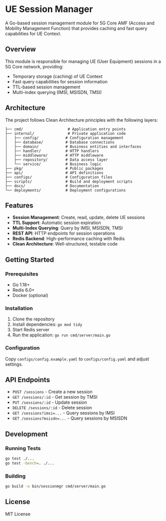 # UE Session Manager

A Go-based session management module for 5G Core AMF (Access and Mobility Management Function) that provides caching and fast query capabilities for UE Context.

## Overview

This module is responsible for managing UE (User Equipment) sessions in a 5G Core network, providing:
- Temporary storage (caching) of UE Context
- Fast query capabilities for session information
- TTL-based session management
- Multi-index querying (IMSI, MSISDN, TMSI)

## Architecture

The project follows Clean Architecture principles with the following layers:

```
├── cmd/                    # Application entry points
├── internal/               # Private application code
│   ├── config/            # Configuration management
│   ├── database/          # Database connections
│   ├── domain/            # Business entities and interfaces
│   ├── handler/           # HTTP handlers
│   ├── middleware/        # HTTP middleware
│   ├── repository/        # Data access layer
│   └── service/           # Business logic
├── pkg/                   # Public packages
├── api/                   # API definitions
├── configs/               # Configuration files
├── scripts/               # Build and deployment scripts
├── docs/                  # Documentation
└── deployments/           # Deployment configurations
```

## Features

- **Session Management**: Create, read, update, delete UE sessions
- **TTL Support**: Automatic session expiration
- **Multi-Index Querying**: Query by IMSI, MSISDN, TMSI
- **REST API**: HTTP endpoints for session operations
- **Redis Backend**: High-performance caching with Redis
- **Clean Architecture**: Well-structured, testable code

## Getting Started

### Prerequisites

- Go 1.18+
- Redis 6.0+
- Docker (optional)

### Installation

1. Clone the repository
2. Install dependencies: `go mod tidy`
3. Start Redis server
4. Run the application: `go run cmd/server/main.go`

### Configuration

Copy `configs/config.example.yaml` to `configs/config.yaml` and adjust settings.

## API Endpoints

- `POST /sessions` - Create a new session
- `GET /sessions/:id` - Get session by TMSI
- `PUT /sessions/:id` - Update session
- `DELETE /sessions/:id` - Delete session
- `GET /sessions?imsi=...` - Query sessions by IMSI
- `GET /sessions?msisdn=...` - Query sessions by MSISDN

## Development

### Running Tests

```bash
go test ./...
go test -bench=. ./...
```

### Building

```bash
go build -o bin/sessionmgr cmd/server/main.go
```

## License

MIT License 